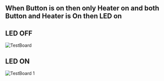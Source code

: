## When Button is on then only Heater on and both Button and Heater is On then LED on 

## LED OFF
![TestBoard](https://user-images.githubusercontent.com/80614671/115906692-b523e480-a41c-11eb-8d83-12e9f9a36d2e.png)

## LED ON
![TestBoard 1](https://user-images.githubusercontent.com/80614671/115908189-b1915d00-a41e-11eb-808a-fa8e25e32f2c.png)
